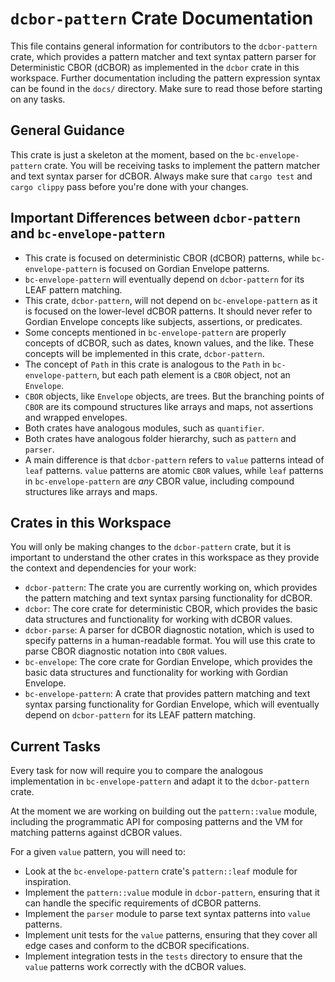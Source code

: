 # `dcbor-pattern` Crate Documentation

This file contains general information for contributors to the `dcbor-pattern` crate, which provides a pattern matcher and text syntax pattern parser for Deterministic CBOR (dCBOR) as implemented in the `dcbor` crate in this workspace. Further documentation including the pattern expression syntax can be found in the `docs/` directory. Make sure to read those before starting on any tasks.

## General Guidance

This crate is just a skeleton at the moment, based on the `bc-envelope-pattern` crate. You will be receiving tasks to implement the pattern matcher and text syntax parser for dCBOR. Always make sure that `cargo test` and `cargo clippy` pass before you're done with your changes.

## Important Differences between `dcbor-pattern` and `bc-envelope-pattern`

- This crate is focused on deterministic CBOR (dCBOR) patterns, while `bc-envelope-pattern` is focused on Gordian Envelope patterns.
- `bc-envelope-pattern` will eventually depend on `dcbor-pattern` for its LEAF pattern matching.
- This crate, `dcbor-pattern`, will not depend on `bc-envelope-pattern` as it is focused on the lower-level dCBOR patterns. It should never refer to Gordian Envelope concepts like subjects, assertions, or predicates.
- Some concepts mentioned in `bc-envelope-pattern` are properly concepts of dCBOR, such as dates, known values, and the like. These concepts will be implemented in this crate, `dcbor-pattern`.
- The concept of `Path` in this crate is analogous to the `Path` in `bc-envelope-pattern`, but each path element is a `CBOR` object, not an `Envelope`.
- `CBOR` objects, like `Envelope` objects, are trees. But the branching points of `CBOR` are its compound structures like arrays and maps, not assertions and wrapped envelopes.
- Both crates have analogous modules, such as `quantifier`.
- Both crates have analogous folder hierarchy, such as `pattern` and `parser`.
- A main difference is that `dcbor-pattern` refers to `value` patterns intead of `leaf` patterns. `value` patterns are atomic `CBOR` values, while `leaf` patterns in `bc-envelope-pattern` are *any* CBOR value, including compound structures like arrays and maps.

## Crates in this Workspace

You will only be making changes to the `dcbor-pattern` crate, but it is important to understand the other crates in this workspace as they provide the context and dependencies for your work:

- `dcbor-pattern`: The crate you are currently working on, which provides the pattern matching and text syntax parsing functionality for dCBOR.
- `dcbor`: The core crate for deterministic CBOR, which provides the basic data structures and functionality for working with dCBOR values.
- `dcbor-parse`: A parser for dCBOR diagnostic notation, which is used to specify patterns in a human-readable format. You will use this crate to parse CBOR diagnostic notation into `CBOR` values.
- `bc-envelope`: The core crate for Gordian Envelope, which provides the basic data structures and functionality for working with Gordian Envelope.
- `bc-envelope-pattern`: A crate that provides pattern matching and text syntax parsing functionality for Gordian Envelope, which will eventually depend on `dcbor-pattern` for its LEAF pattern matching.

## Current Tasks

Every task for now will require you to compare the analogous implementation in `bc-envelope-pattern` and adapt it to the `dcbor-pattern` crate.

At the moment we are working on building out the `pattern::value` module, including the programmatic API for composing patterns and the VM for matching patterns against dCBOR values.

For a given `value` pattern, you will need to:

- Look at the `bc-envelope-pattern` crate's `pattern::leaf` module for inspiration.
- Implement the `pattern::value` module in `dcbor-pattern`, ensuring that it can handle the specific requirements of dCBOR patterns.
- Implement the `parser` module to parse text syntax patterns into `value` patterns.
- Implement unit tests for the `value` patterns, ensuring that they cover all edge cases and conform to the dCBOR specifications.
- Implement integration tests in the `tests` directory to ensure that the `value` patterns work correctly with the dCBOR values.
